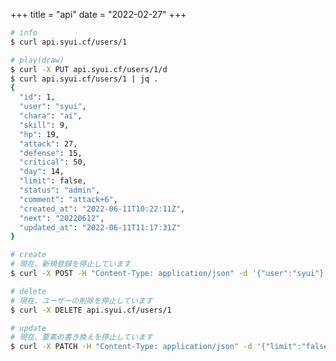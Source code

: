 +++
title = "api"
date = "2022-02-27"
+++

```sh
# info
$ curl api.syui.cf/users/1
```

<link href="/tarot-api/chunk-vendors.js" rel="preload" as="script">
<div id="app"></div>
<script src="/tarot-api/chunk-vendors.js"></script>
<script src="/tarot-api/app.js"></script>
<link href="/tarot-api/app.css" rel="stylesheet">

```sh
# play(draw)
$ curl -X PUT api.syui.cf/users/1/d
$ curl api.syui.cf/users/1 | jq .
{
  "id": 1,
  "user": "syui",
  "chara": "ai",
  "skill": 9,
  "hp": 19,
  "attack": 27,
  "defense": 15,
  "critical": 50,
  "day": 14,
  "limit": false,
  "status": "admin",
  "comment": "attack+6",
  "created_at": "2022-06-11T10:22:11Z",
  "next": "20220612",
  "updated_at": "2022-06-11T11:17:31Z"
}
```

```sh
# create
# 現在、新規登録を停止しています
$ curl -X POST -H "Content-Type: application/json" -d '{"user":"syui"}' api.syui.cf/users

# delete
# 現在、ユーザーの削除を停止しています
$ curl -X DELETE api.syui.cf/users/1

# update
# 現在、要素の書き換えを停止しています
$ curl -X PATCH -H "Content-Type: application/json" -d '{"limit":"false"}' api.syui.cf/users/1
```
